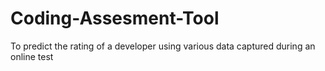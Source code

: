 # Coding-Assesment-Tool
To predict the rating of a developer using various data captured during an online test
